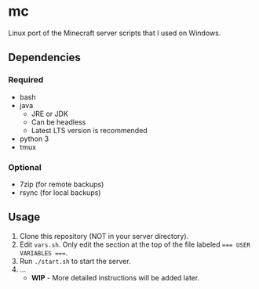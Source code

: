 # mc

Linux port of the Minecraft server scripts that I used on Windows.

## Dependencies

### Required

- bash
- java
  - JRE or JDK
  - Can be headless
  - Latest LTS version is recommended
- python 3
- tmux

### Optional

- 7zip (for remote backups)
- rsync (for local backups)

## Usage

1. Clone this repository (NOT in your server directory).
2. Edit `vars.sh`. Only edit the section at the top of the file labeled `=== USER VARIABLES ===`.
3. Run `./start.sh` to start the server.
4. ...
   - **WIP** - More detailed instructions will be added later.
